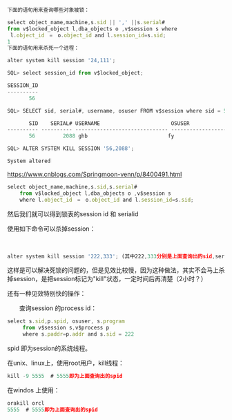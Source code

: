 

```javascript
下面的语句用来查询哪些对象被锁：

select object_name,machine,s.sid || ',' ||s.serial# 
from v$locked_object l,dba_objects o ,v$session s where
 l.object_id　=　o.object_id and l.session_id=s.sid;
1
下面的语句用来杀死一个进程：

alter system kill session '24,111';
```



```javascript
SQL> select session_id from v$locked_object;

SESSION_ID
----------
       56

SQL> SELECT sid, serial#, username, osuser FROM v$session where sid = 56;

       SID    SERIAL# USERNAME                       OSUSER
---------- ---------- ------------------------------ ------------------------------
       56         2088 ghb                          fy

SQL> ALTER SYSTEM KILL SESSION '56,2088';

System altered
```

https://www.cnblogs.com/Springmoon-venn/p/8400491.html

```javascript
select object_name,machine,s.sid,s.serial#
    from v$locked_object l,dba_objects o ,v$session s
    where l.object_id　=　o.object_id and l.session_id=s.sid;
```

然后我们就可以得到锁表的session id 和 serialid

使用如下命令可以杀掉session：

　　

```javascript
alter system kill session '222,333'; (其中222,333分别是上面查询出的sid,serial#)
```

这样是可以解决死锁的问题的，但是见效比较慢，因为这种做法，其实不会马上杀掉session，是把session标记为"kill"状态，一定时间后再清楚（2小时？）

还有一种见效特别快的操作：

　　查询session 的process id：

```javascript
select s.sid,p.spid, osuser, s.program
     from v$session s,v$process p
     where s.paddr=p.addr and s.sid = 222
```

spid 即为session的系统线程。

在unix、linux上，使用root用户，kill线程：　　

```javascript
kill -9 5555  # 5555即为上面查询出的spid
```

在windos 上使用：　　

```javascript
orakill orcl
5555  # 5555即为上面查询出的spid
```

